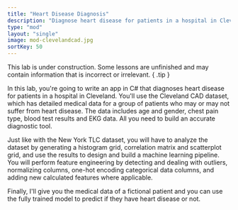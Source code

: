 ```yaml
---
title: "Heart Disease Diagnosis"
description: "Diagnose heart disease for patients in a hospital in Cleveland"
type: "mod"
layout: "single"
image: mod-clevelandcad.jpg
sortKey: 50
---
```


This lab is under construction. Some lessons are unfinished and may contain information that is incorrect or irrelevant.
{ .tip }

In this lab, you're going to write an app in C# that diagnoses heart disease for patients in a hospital in Cleveland. You'll use the Cleveland CAD dataset, which has detailed medical data for a group of patients who may or may not suffer from heart disease. The data includes age and gender, chest pain type, blood test results and EKG data. All you need to build an accurate diagnostic tool. 

Just like with the New York TLC dataset, you will have to analyze the dataset by generating a histogram grid, correlation matrix and scatterplot grid, and use the results to design and build a machine learning pipeline. You will perform feature engineering by detecting and dealing with outliers, normalizing columns, one-hot encoding categorical data columns, and adding new calculated features where applicable. 

Finally, I'll give you the medical data of a fictional patient and you can use the fully trained model to predict if they have heart disease or not.

